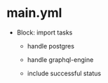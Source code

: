 



# main.yml


* Block: import tasks

    * handle postgres

    * handle graphql-engine

    * include successful status